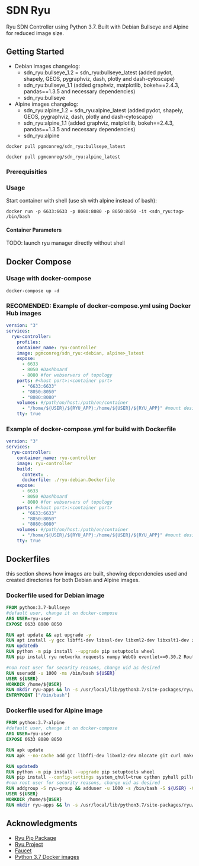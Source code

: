 # SDN Ryu

Ryu SDN Controller using Python 3.7. Built with Debian Bullseye and Alpine for reduced image size.


## Getting Started

- Debian images changelog:
  - sdn_ryu:bullseye_1.2 = sdn_ryu:bullseye_latest (added pydot, shapely, GEOS, pygraphviz, dash, plotly and dash-cytoscape)
  - sdn_ryu:bullseye_1.1 (added graphviz, matplotlib, bokeh==2.4.3, pandas==1.3.5 and necessary dependencies)
  - sdn_ryu:bullseye
- Alpine images changelog:
  - sdn_ryu:alpine_1.2 = sdn_ryu:alpine_latest (added pydot, shapely, GEOS, pygraphviz, dash, plotly and dash-cytoscape)
  - sdn_ryu:alpine_1.1 (added graphviz, matplotlib, bokeh==2.4.3, pandas==1.3.5 and necessary dependencies)
  - sdn_ryu:alpine

```shell
docker pull pgmconreg/sdn_ryu:bullseye_latest
```
```shell
docker pull pgmconreg/sdn_ryu:alpine_latest
```

### Prerequisities


### Usage
Start container with shell (use sh with alpine instead of bash):
```shell
docker run -p 6633:6633 -p 8080:8080 -p 8050:8050 -it <sdn_ryu:tag> /bin/bash
```

#### Container Parameters

TODO: launch ryu manager directly without shell



## Docker Compose
### Usage with docker-compose
```shell
docker-compose up -d 
```
### RECOMENDED: Example of docker-compose.yml using Docker Hub images
```yml
version: "3"
services:
  ryu-controller:
    profiles:
    container_name: ryu-controller
    image: pgmconreg/sdn_ryu:<debian, alpine>_latest
    expose:
      - 6633
      - 8050 #Dashboard
      - 8080 #for webservers of topology
    ports: #<host port>:<container port>
      - "6633:6633"
      - "8050:8050"
      - "8080:8080"
    volumes: #/path/on/host:/path/on/container
      - "/home/${USER}/${RYU_APP}:/home/${USER}/${RYU_APP}" #mount desired directory into container. ${USER} references local host user, not containers user
    tty: true
```

### Example of docker-compose.yml for build with Dockerfile

```yml
version: "3"
services:
  ryu-controller:
    container_name: ryu-controller
    image: ryu-controller
    build:
      context: .
      dockerfile: ./ryu-debian.Dockerfile
    expose:
      - 6633
      - 8050 #Dashboard
      - 8080 #for webservers of topology
    ports: #<host port>:<container port>
      - "6633:6633"
      - "8050:8050"
      - "8080:8080"
    volumes: #/path/on/host:/path/on/container
      - "/home/${USER}/${RYU_APP}:/home/${USER}/${RYU_APP}" #mount desired directory into container. ${USER} references local host user, not containers user
    tty: true

  ```

## Dockerfiles
this section shows how images are built, showing dependencies used and created directories for both Debian and Alpine images.
  ### Dockerfile used for Debian image
  ```dockerfile
  FROM python:3.7-bullseye
  #default user, change it on docker-compose
  ARG USER=ryu-user
  EXPOSE 6633 8080 8050

  RUN apt update && apt upgrade -y
  RUN apt install -y gcc libffi-dev libssl-dev libxml2-dev libxslt1-dev zlib1g-dev mlocate git curl make libpng-dev libjpeg-dev libgeos-dev graphviz graphviz-dev net-tools
  RUN updatedb
  RUN python -m pip install --upgrade pip setuptools wheel
  RUN pip install ryu networkx requests numpy WebOb eventlet==0.30.2 Routes six tinyrpc graphviz matplotlib bokeh==2.4.3 pandas==1.3.5 pydot GEOS shapely pygraphviz dash plotly dash-cytoscape

  #non root user for security reasons, change uid as desired
  RUN useradd -u 1000 -ms /bin/bash ${USER} 
  USER ${USER}
  WORKDIR /home/${USER}
  RUN mkdir ryu-apps && ln -s /usr/local/lib/python3.7/site-packages/ryu/app ryu-apps
  ENTRYPOINT ["/bin/bash"]
  ```


  ### Dockerfile used for Alpine image
  ```dockerfile
  FROM python:3.7-alpine
  #default user, change it on docker-compose
  ARG USER=ryu-user
  EXPOSE 6633 8080 8050

  RUN apk update
  RUN apk --no-cache add gcc libffi-dev libxml2-dev mlocate git curl make musl-dev linux-headers g++ bzip2-dev libpng-dev libjpeg qhull-dev libxslt-dev libgcc openssl-dev jpeg-dev zlib-dev freetype-dev lcms2-dev openjpeg-dev tiff-dev tk-dev tcl-dev geos-dev graphviz graphviz-dev

  RUN updatedb
  RUN python -m pip install --upgrade pip setuptools wheel
  RUN pip install --config-settings system_qhull=true cython pyhull pillow ryu networkx requests numpy WebOb eventlet==0.30.2 Routes six tinyrpc graphviz matplotlib==3.3.4 bokeh==2.4.3 pandas==1.3.5 pydot GEOS shapely pygraphviz dash plotly dash-cytoscape
  #non root user for security reasons, change uid as desired
  RUN addgroup -S ryu-group && adduser -u 1000 -s /bin/bash -S ${USER} -G ryu-group 
  USER ${USER}
  WORKDIR /home/${USER}
  RUN mkdir ryu-apps && ln -s /usr/local/lib/python3.7/site-packages/ryu/app ryu-apps
  ```
<!---#### Environment Variables

* `VARIABLE_ONE` - A Description
* `ANOTHER_VAR` - More Description
* `YOU_GET_THE_IDEA` - And another

#### Volumes

* `/your/file/location` - File location

#### Useful File Locations

* `/some/special/script.sh` - List special scripts
  
* `/magic/dir` - And also directories

## Built With

* List the software v0.1.3
* And the version numbers v2.0.0
* That are in this container v0.3.2

## Find Us

* [GitHub](https://github.com/your/repository)
* [Quay.io](https://quay.io/repository/your/docker-repository)

## Contributing

Please read [CONTRIBUTING.md](CONTRIBUTING.md) for details on our code of conduct, and the process for submitting pull requests to us.

## Versioning

We use [SemVer](http://semver.org/) for versioning. For the versions available, see the 
[tags on this repository](https://github.com/your/repository/tags). 

## Authors

* **Billie Thompson** - *Initial work* - [PurpleBooth](https://github.com/PurpleBooth)

See also the list of [contributors](https://github.com/your/repository/contributors) who 
participated in this project.

## License

This project is licensed under the MIT License - see the [LICENSE.md](LICENSE.md) file for details.
--->
## Acknowledgments

<!---* People you want to thank
* If you took a bunch of code from somewhere list it here
--->
- [Ryu Pip Package](https://pypi.org/project/ryu/) 
- [Ryu Project](https://ryu-sdn.org/index.html) 
- [Faucet](https://github.com/faucetsdn/ryu)
- [Python 3.7 Docker images](https://hub.docker.com/_/python) 